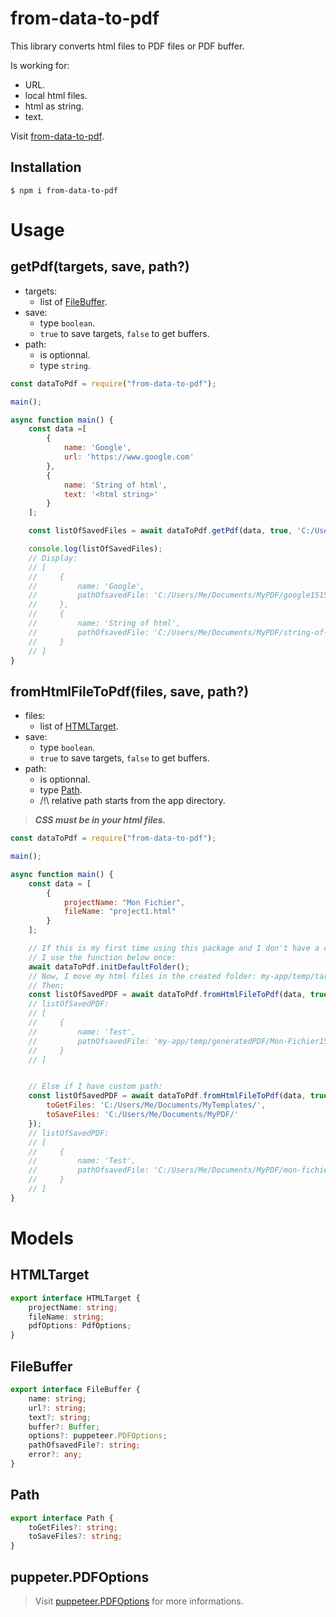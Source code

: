 # from-data-to-pdf

This library converts html files to PDF files or PDF buffer.

Is working for:
-   URL.
-   local html files.
-   html as string.
-   text.

Visit [from-data-to-pdf](https://sofiand.github.io/from-data-to-pdf/).

## Installation
```$ npm i from-data-to-pdf```

# Usage

## getPdf(targets, save, path?)
-   targets:
    * list of [FileBuffer](#FileBuffer).
-   save:
    * type `boolean`.
    * `true` to save targets, `false` to get buffers.
-   path:
    * is optionnal.
    * type `string`.

```js
const dataToPdf = require("from-data-to-pdf");

main();

async function main() {
    const data =[
        {
            name: 'Google',
            url: 'https://www.google.com'
        },
        {
            name: 'String of html',
            text: '<html string>'
        }
    ];

    const listOfSavedFiles = await dataToPdf.getPdf(data, true, 'C:/Users/Me/Documents/MyPDF/');

    console.log(listOfSavedFiles);
    // Display:
    // [
    //     {
    //         name: 'Google',
    //         pathOfsavedFile: 'C:/Users/Me/Documents/MyPDF/google15156514.pdf'
    //     },
    //     {
    //         name: 'String of html',
    //         pathOfsavedFile: 'C:/Users/Me/Documents/MyPDF/string-of-html15156515.pdf'
    //     }
    // ]
}

```

## fromHtmlFileToPdf(files, save, path?)
-   files:
    * list of [HTMLTarget](#HTMLTarget).
-   save:
    * type `boolean`.
    * `true` to save targets, `false` to get buffers.
-   path: 
    * is optionnal.
    * type [Path](#Path).
    * /!\ relative path starts from the app directory.

> ***CSS must be in your html files.***

```js
const dataToPdf = require("from-data-to-pdf");

main();

async function main() {
    const data = [
        {
            projectName: "Mon Fichier",
            fileName: "project1.html"
        }
    ];

    // If this is my first time using this package and I don't have a custom path to get templates.
    // I use the function below once:
    await dataToPdf.initDefaultFolder();
    // Now, I move my html files in the created folder: my-app/temp/target/
    // Then:
    const listOfSavedPDF = await dataToPdf.fromHtmlFileToPdf(data, true);
    // listOfSavedPDF:
    // [
    //     {
    //         name: 'Test',
    //         pathOfsavedFile: 'my-app/temp/generatedPDF/Mon-Fichier1561654165.pdf'
    //     }
    // ]


    // Else if I have custom path:
    const listOfSavedPDF = await dataToPdf.fromHtmlFileToPdf(data, true, {
        toGetFiles: 'C:/Users/Me/Documents/MyTemplates/',
        toSaveFiles: 'C:/Users/Me/Documents/MyPDF/'
    });
    // listOfSavedPDF:
    // [
    //     {
    //         name: 'Test',
    //         pathOfsavedFile: 'C:/Users/Me/Documents/MyPDF/mon-fichier1561654165.pdf'
    //     }
    // ]
}

```

# Models

## HTMLTarget
```ts
export interface HTMLTarget {
    projectName: string;
    fileName: string;
    pdfOptions: PdfOptions;
}
``` 

## FileBuffer
```ts
export interface FileBuffer {
    name: string;
    url?: string;
    text?: string;
    buffer?: Buffer;
    options?: puppeteer.PDFOptions;
    pathOfsavedFile?: string;
    error?: any;
}
``` 

## Path
```ts
export interface Path {
    toGetFiles?: string;
    toSaveFiles?: string;
}
```

## puppeter.PDFOptions

> Visit [puppeteer.PDFOptions](https://pptr.dev/#?product=Puppeteer&version=v8.0.0&show=api-pagepdfoptions) for more informations.

